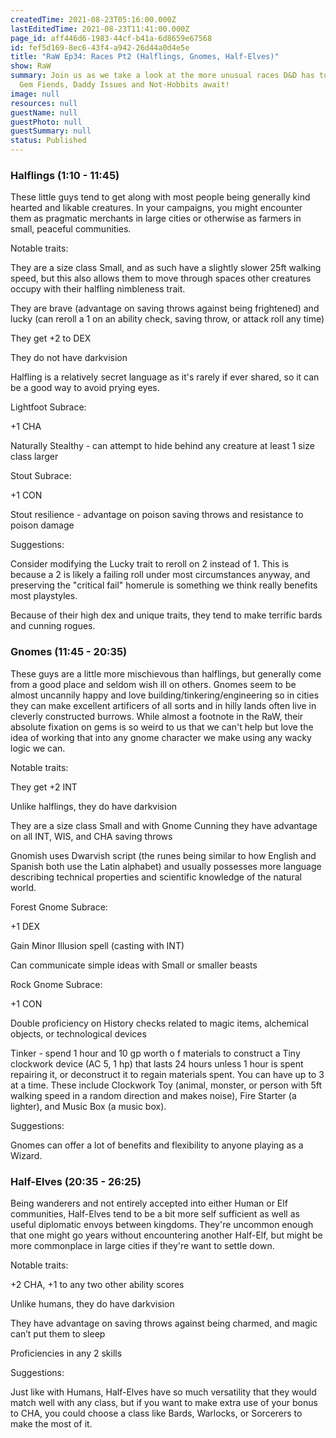 ```yaml
---
createdTime: 2021-08-23T05:16:00.000Z
lastEditedTime: 2021-08-23T11:41:00.000Z
page_id: aff446d6-1983-44cf-b41a-6d8659e67568
id: fef5d169-8ec6-43f4-a942-26d44a0d4e5e
title: "RaW Ep34: Races Pt2 (Halflings, Gnomes, Half-Elves)"
show: RaW
summary: Join us as we take a look at the more unusual races D&D has to offer -
  Gem Fiends, Daddy Issues and Not-Hobbits await!
image: null
resources: null
guestName: null
guestPhoto: null
guestSummary: null
status: Published
---
```


### Halflings (1:10 - 11:45)

These little guys tend to get along with most people being generally kind hearted and likable creatures. In your campaigns, you might encounter them as pragmatic merchants in large cities or otherwise as farmers in small, peaceful communities.

Notable traits:

They are a size class Small, and as such have a slightly slower 25ft walking speed, but this also allows them to move through spaces other creatures occupy with their halfling nimbleness trait.

They are brave (advantage on saving throws against being frightened) and lucky (can reroll a 1 on an ability check, saving throw, or attack roll any time)

They get +2 to DEX

They 
do not
 have darkvision

Halfling is a relatively secret language as it's rarely if ever shared, so it can be a good way to avoid prying eyes.

Lightfoot Subrace:

+1 CHA

Naturally Stealthy - can attempt to hide behind any creature at least 1 size class larger

Stout Subrace:

+1 CON

Stout resilience - advantage on poison saving throws and resistance to poison damage

Suggestions:

Consider modifying the Lucky trait to reroll on 2 instead of 1. This is because a 2 is likely a failing roll under most circumstances anyway, and preserving the "critical fail" homerule is something we think really benefits most playstyles.

Because of their high dex and unique traits, they tend to make terrific bards and cunning rogues.

### Gnomes (11:45 - 20:35)

These guys are a little more mischievous than halflings, but generally come from a good place and seldom wish ill on others. Gnomes seem to be almost uncannily happy and love building/tinkering/engineering so in cities they can make excellent artificers of all sorts and in hilly lands often live in cleverly constructed burrows. While almost a footnote in the RaW, their absolute fixation on gems is so weird to us that we can't help but love the idea of working that into any gnome character we make using any wacky logic we can.

Notable traits:

They get +2 INT

Unlike halflings, they do have darkvision

They are a size class Small and with Gnome Cunning they have advantage on all INT, WIS, and CHA saving throws

Gnomish uses Dwarvish script (the runes being similar to how English and Spanish both use the Latin alphabet) and usually possesses more language describing technical properties and scientific knowledge of the natural world.

Forest Gnome Subrace:

+1 DEX

Gain Minor Illusion spell (casting with INT)

Can communicate simple ideas with Small or smaller beasts

Rock Gnome Subrace:

+1 CON

Double proficiency on History checks related to magic items, alchemical objects, or technological devices

Tinker - spend 1 hour and 10 gp worth o f materials to construct a Tiny clockwork device (AC 5, 1 hp) that lasts 24 hours unless 1 hour is spent repairing it, or deconstruct it to regain materials spent. You can have up to 3 at a time. These include Clockwork Toy (animal, monster, or person with 5ft walking speed in a random direction and makes noise), Fire Starter (a lighter), and Music Box (a music box).

Suggestions:

Gnomes can offer a lot of benefits and flexibility to anyone playing as a Wizard.

### Half-Elves (20:35 - 26:25)

Being wanderers and not entirely accepted into either Human or Elf communities, Half-Elves tend to be a bit more self sufficient as well as useful diplomatic envoys between kingdoms. They're uncommon enough that one might go years without encountering another Half-Elf, but might be more commonplace in large cities if they're want to settle down.

Notable traits:

+2 CHA, +1 to any two other ability scores

Unlike humans, they do have darkvision

They have advantage on saving throws against being charmed, and magic can’t put them to sleep

Proficiencies in any 2 skills

Suggestions:

Just like with Humans, Half-Elves have so much versatility that they would match well with any class, but if you want to make extra use of your bonus to CHA, you could choose a class like Bards, Warlocks, or Sorcerers to make the most of it.
